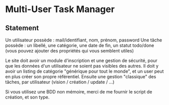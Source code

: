 # Multi-User Task Manager

## Statement

Un utilisateur possède : mail/identifiant, nom, prénom, password
Une tâche possède : un libellé, une catégorie, une date de fin, un statut todo/done
(vous pouvez ajouter des propriétés qui vous semblent utiles)

Le site doit avoir un module d'inscription et une gestion de sécurité, pour que les données d'un utilisateur ne soient pas visibles des autres.
Il doit y avoir un listing de catégorie "générique pour tout le monde", et un user peut en plus créer son propre référentiel.
Ensuite une gestion "classique" des tâches, par utilisateur (vision / création / update / ...)

Si vous utilisez une BDD non mémoire, merci de me fournir le script de création, et son type.
